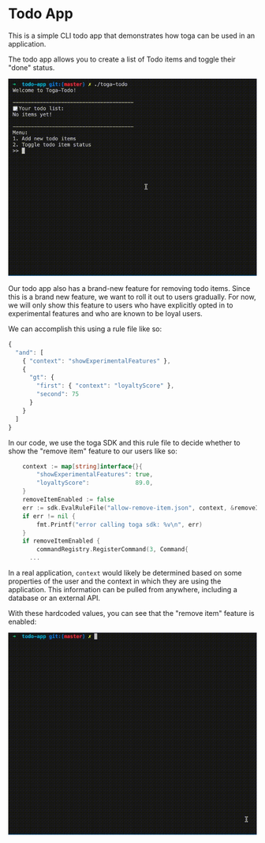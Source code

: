 # Todo App

This is a simple CLI todo app that demonstrates how toga can be used in an application.

The todo app allows you to create a list of Todo items and toggle their "done" status.

![Basic usage demo](demos/basic-usage.gif)

Our todo app also has a brand-new feature for removing todo items. Since this is a brand new feature, we want to roll it out to users gradually. For now, we will only show this feature to users who have explicitly opted in to experimental features and who are known to be loyal users.

We can accomplish this using a rule file like so:

```javascript
{
  "and": [
    { "context": "showExperimentalFeatures" },
    {
      "gt": {
        "first": { "context": "loyaltyScore" },
        "second": 75
      }
    }
  ]
}
```

In our code, we use the toga SDK and this rule file to decide whether to show the "remove item" feature to our users like so:

```go
	context := map[string]interface{}{
		"showExperimentalFeatures": true,
		"loyaltyScore":             89.0,
	}
	removeItemEnabled := false
	err := sdk.EvalRuleFile("allow-remove-item.json", context, &removeItemEnabled)
	if err != nil {
		fmt.Printf("error calling toga sdk: %v\n", err)
	}
	if removeItemEnabled {
		commandRegistry.RegisterCommand(3, Command{
      ...
```

In a real application, `context` would likely be determined based on some properties of the user and the context in which they are using the application. This information can be pulled from anywhere, including a database or an external API.

With these hardcoded values, you can see that the "remove item" feature is enabled:

![Remove item usage demo](demos/remove-item.gif)